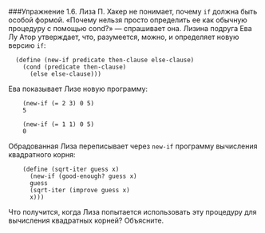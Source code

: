 ###Упражнение 1.6.
Лиза П. Хакер не понимает, почему `if` должна быть особой формой. «Почему нельзя просто
определить ее как обычную процедуру с помощью cond?» — спрашивает она. Лизина подруга Ева
Лу Атор утверждает, что, разумеется, можно, и определяет новую версию `if`:
```racket
  (define (new-if predicate then-clause else-clause)
    (cond (predicate then-clause)
      (else else-clause)))
```
Ева показывает Лизе новую программу:
```racket
    (new-if (= 2 3) 0 5)
    5
```
```racket
    (new-if (= 1 1) 0 5)
    0
```
Обрадованная Лиза переписывает через `new-if` программу вычисления квадратного корня:
```racket
    (define (sqrt-iter guess x)
      (new-if (good-enough? guess x)
      guess
      (sqrt-iter (improve guess x)
      x)))
```
Что получится, когда Лиза попытается использовать эту процедуру для вычисления квадратных
корней? Объясните.
